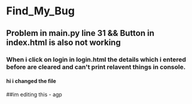 # Find_My_Bug

## Problem in main.py line 31 && Button in index.html is also not working 
### When i click on login in login.html the details which i entered before are cleared and can't print relavent things in console. 
#### hi i changed the file 
##im editing this - agp
